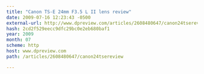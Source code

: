 ```yaml
---
title: "Canon TS-E 24mm F3.5 L II lens review"
date: 2009-07-16 12:23:43 -0500
external-url: http://www.dpreview.com/articles/2608480647/canon24tsereview
hash: 2cd2f529eecc9dfc29bc0e2eb680baf1
year: 2009
month: 07
scheme: http
host: www.dpreview.com
path: /articles/2608480647/canon24tsereview

---
```



